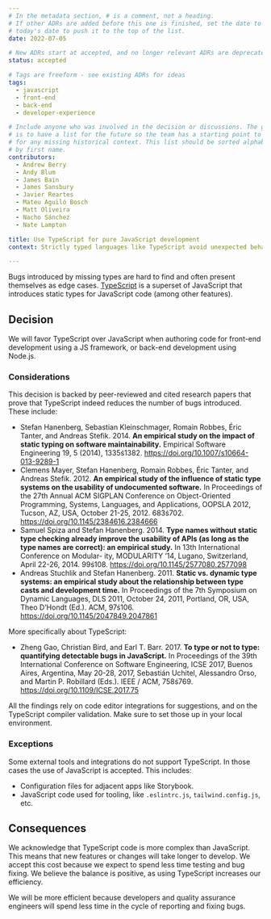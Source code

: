 ```yaml
---
# In the metadata section, # is a comment, not a heading.
# If other ADRs are added before this one is finished, set the date to
# today's date to push it to the top of the list.
date: 2022-07-05

# New ADRs start at accepted, and no longer relevant ADRs are deprecated.
status: accepted

# Tags are freeform - see existing ADRs for ideas
tags:
  - javascript
  - front-end
  - back-end
  - developer-experience

# Include anyone who was involved in the decision or discussions. The goal
# is to have a list for the future so the team has a starting point to ask
# for any missing historical context. This list should be sorted alphabetically
# by first name.
contributors:
  - Andrew Berry
  - Andy Blum
  - James Bain
  - James Sansbury
  - Javier Reartes
  - Mateu Aguiló Bosch
  - Matt Oliveira
  - Nacho Sánchez
  - Nate Lampton

title: Use TypeScript for pure JavaScript development
context: Strictly typed languages like TypeScript avoid unexpected behavior, prevent bugs, and improve code maintainability.

---
```


Bugs introduced by missing types are hard to find and often present themselves as edge cases. [TypeScript](https://www.typescriptlang.org/) is a superset of JavaScript that introduces static types for JavaScript code (among other features).

## Decision

We will favor TypeScript over JavaScript when authoring code for front-end development using a JS framework, or back-end development using Node.js.

### Considerations

This decision is backed by peer-reviewed and cited research papers that prove that TypeScript indeed reduces the number of bugs introduced. These include:

- Stefan Hanenberg, Sebastian Kleinschmager, Romain Robbes, Éric Tanter, and Andreas Stefik. 2014. **An empirical study on the impact of static typing on software maintainability.** Empirical Software Engineering 19, 5 (2014), 1335ś1382. https://doi.org/10.1007/s10664-013-9289-1
- Clemens Mayer, Stefan Hanenberg, Romain Robbes, Éric Tanter, and Andreas Stefik. 2012. **An empirical study of the influence of static type systems on the usability of undocumented software.** In Proceedings of the 27th Annual ACM SIGPLAN Conference on Object-Oriented Programming, Systems, Languages, and Applications, OOPSLA 2012, Tucson, AZ, USA, October 21-25, 2012. 683ś702. https://doi.org/10.1145/2384616.2384666
- Samuel Spiza and Stefan Hanenberg. 2014. **Type names without static type checking already improve the usability of APIs (as long as the type names are correct): an empirical study.** In 13th International Conference on Modular- ity, MODULARITY ’14, Lugano, Switzerland, April 22-26, 2014. 99ś108. https://doi.org/10.1145/2577080.2577098
- Andreas Stuchlik and Stefan Hanenberg. 2011. **Static vs. dynamic type systems: an empirical study about the relationship between type casts and development time.** In Proceedings of the 7th Symposium on Dynamic Languages, DLS 2011, October 24, 2011, Portland, OR, USA, Theo D’Hondt (Ed.). ACM, 97ś106. https://doi.org/10.1145/2047849.2047861

More specifically about TypeScript:

- Zheng Gao, Christian Bird, and Earl T. Barr. 2017. **To type or not to type: quantifying detectable bugs in JavaScript.** In Proceedings of the 39th International Conference on Software Engineering, ICSE 2017, Buenos Aires, Argentina, May 20-28, 2017, Sebastián Uchitel, Alessandro Orso, and Martin P. Robillard (Eds.). IEEE / ACM, 758ś769. https://doi.org/10.1109/ICSE.2017.75

All the findings rely on code editor integrations for suggestions, and on the TypeScript compiler validation. Make sure to set those up in your local environment.

### Exceptions

Some external tools and integrations do not support TypeScript. In those cases the use of JavaScript is accepted. This includes:

- Configuration files for adjacent apps like Storybook.
- JavaScript code used for tooling, like `.eslintrc.js`, `tailwind.config.js`, etc.

## Consequences

We acknowledge that TypeScript code is more complex than JavaScript. This means that new features or changes will take longer to develop. We accept this cost because we expect to spend less time testing and bug fixing. We believe the balance is positive, as using TypeScript increases our efficiency.

We will be more efficient because developers and quality assurance engineers will spend less time in the cycle of reporting and fixing bugs.
